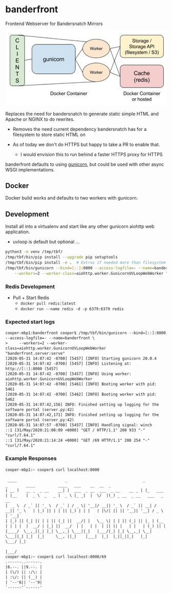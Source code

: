 # banderfront
Frontend Webserver for Bandersnatch Mirrors

![banderfront layout](./banderfront_diagram.png)

Replaces the need for bandersnatch to generate static simple HTML and Apache or NGINX to do rewrites.

- Removes the need current dependency bandersnatch has for a filesystem to store static HTML on

- As of today we don't do HTTPS but happy to take a PR to enable that.
  - I would envision this to run behind a faster HTTPS proxy for HTTPS

banderfront defaults to using [gunicorn](https://gunicorn.org/), but could be used with other
async WSGI implementations.

## Docker

Docker build works and defaults to two workers with gunicorn.

## Development

Install all into a virtualenv and start like any other gunicorn aiohttp web application.

- uvloop is default but optional ...

```sh
python3 -m venv /tmp/tbf/
/tmp/tbf/bin/pip install --upgrade pip setuptools
/tmp/tbf/bin/pip install -e .  # Extras if needed more than filesystem support
/tmp/tbf/bin/gunicorn --bind=[::]:8000 --access-logfile=- --name=banderfront \
    --workers=2 --worker-class=aiohttp.worker.GunicornUVLoopWebWorker "banderfront.server:serve"
```

### Redis Development

- Pull + Start Redis
  - `docker pull redis:latest`
  - `docker run --name redis -d -p 6379:6379 redis`

### Expected start logs

```
cooper-mbp1:banderfront cooper$ /tmp/tbf/bin/gunicorn --bind=[::]:8000 --access-logfile=- --name=banderfront \
>     --workers=2 --worker-class=aiohttp.worker.GunicornUVLoopWebWorker "banderfront.server:serve"
[2020-05-31 14:07:42 -0700] [5457] [INFO] Starting gunicorn 20.0.4
[2020-05-31 14:07:42 -0700] [5457] [INFO] Listening at: http://[::]:8000 (5457)
[2020-05-31 14:07:42 -0700] [5457] [INFO] Using worker: aiohttp.worker.GunicornUVLoopWebWorker
[2020-05-31 14:07:42 -0700] [5461] [INFO] Booting worker with pid: 5461
[2020-05-31 14:07:42 -0700] [5462] [INFO] Booting worker with pid: 5462
[2020-05-31 14:07:42,156] INFO: Finished setting up logging for the software portal (server.py:42)
[2020-05-31 14:07:42,171] INFO: Finished setting up logging for the software portal (server.py:42)
[2020-05-31 14:07:57 -0700] [5457] [INFO] Handling signal: winch
::1 [31/May/2020:21:08:09 +0000] "GET / HTTP/1.1" 200 933 "-" "curl/7.64.1"
::1 [31/May/2020:21:14:24 +0000] "GET /69 HTTP/1.1" 200 254 "-" "curl/7.64.1"
```

### Example Responses

```text
cooper-mbp1:~ cooper$ curl localhost:8000

 ____                     _                                 _          _        ____          ____   ___    __  __  _
| __ )   __ _  _ __    __| |  ___  _ __  ___  _ __    __ _ | |_   ___ | |__    |  _ \  _   _ |  _ \ |_ _|  |  \/  |(_) _ __  _ __   ___   _ __
|  _ \  / _` || '_ \  / _` | / _ \| '__|/ __|| '_ \  / _` || __| / __|| '_ \   | |_) || | | || |_) | | |   | |\/| || || '__|| '__| / _ \ | '__|
| |_) || (_| || | | || (_| ||  __/| |   \__ \| | | || (_| || |_ | (__ | | | |  |  __/ | |_| ||  __/  | |   | |  | || || |   | |   | (_) || |
|____/  \__,_||_| |_| \__,_| \___||_|   |___/|_| |_| \__,_| \__| \___||_| |_|  |_|     \__, ||_|    |___|  |_|  |_||_||_|   |_|    \___/ |_|
                                                                                       |___/
cooper-mbp1:~ cooper$ curl localhost:8000/69
.------..------.
|6.--. ||9.--. |
| (\/) || :/\: |
| :\/: || (__) |
| '--'6|| '--'9|
`------'`------'
```
